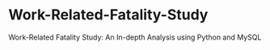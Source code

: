 # Work-Related-Fatality-Study
Work-Related Fatality Study: An In-depth Analysis using Python and MySQL
